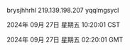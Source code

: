 brysjhhrhl 219.139.198.207 yqqlmgsycl

2024年 09月 27日 星期五 10:20:01 CST

2024年 09月 27日 星期五 02:20:01 GMT
